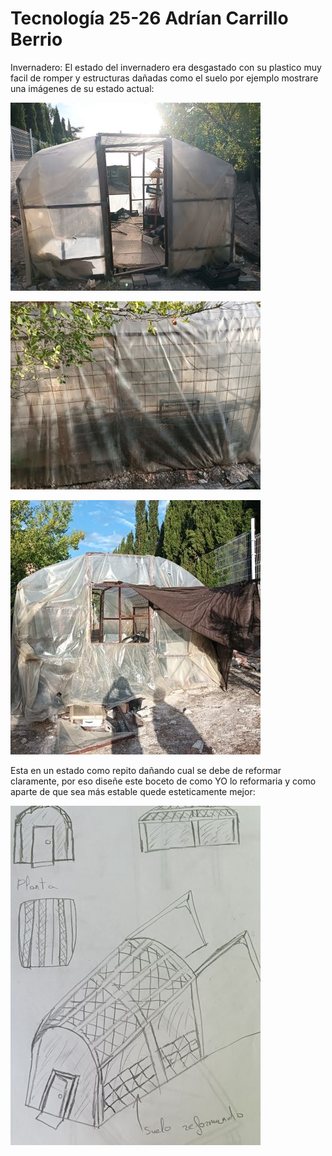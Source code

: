 # Tecnología 25-26 Adrían Carrillo Berrio 
Invernadero: El estado del invernadero era desgastado con su plastico muy facil de romper y estructuras dañadas como el suelo por ejemplo mostrare
una imágenes de su estado actual:

![imagenes del invernadero](imagenes/invernadero.jpg)

![imagenes del invernadero](imagenes/invernadero_1.jpg)

![imagenes del invernadero](imagenes/invernadero_2.jpg)


Esta en un estado como repito dañando cual se debe de reformar claramente, por eso diseñe este boceto de como YO lo reformaria y como aparte de que sea más estable quede esteticamente mejor:

![boceto del invernadero](imagenes/Invernaderobo.jpg)
